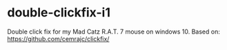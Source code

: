 # double-clickfix-i1
Double click fix for my Mad Catz R.A.T. 7 mouse on windows 10.
Based on: https://github.com/cemrajc/clickfix/
